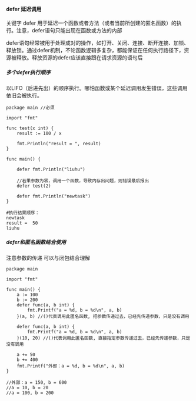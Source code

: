 #### defer 延迟调用

关键字 defer ⽤于延迟一个函数或者方法（或者当前所创建的匿名函数）的执行。注意，defer语句只能出现在函数或方法的内部

defer语句经常被用于处理成对的操作，如打开、关闭、连接、断开连接、加锁、释放锁。通过defer机制，不论函数逻辑多复杂，都能保证在任何执行路径下，资源被释放。释放资源的defer应该直接跟在请求资源的语句后

##### 多个defer执行顺序

以LIFO（后进先出）的顺序执行。哪怕函数或某个延迟调用发生错误，这些调用依旧会被执⾏。
```golang
package main //必须

import "fmt"

func test(x int) {
	result := 100 / x

	fmt.Println("result = ", result)
}

func main() {

	defer fmt.Println("liuhu")

	//若果参数为零，调用一个函数，导致内存出问题，则错误最后报出
	defer test(2)

	defer fmt.Println("newtask")
}

#执行结果顺序：
newtask
result =  50
liuhu
```

##### defer和匿名函数结合使用

注意参数的传递  可以与闭包结合理解
```golang
package main

import "fmt"

func main() {
	a := 100
	b := 200
	defer func(a, b int) {
		fmt.Printf("a = %d, b = %d\n", a, b)
	}(a, b) //()代表调用此匿名函数, 把参数传递过去，已经先传递参数，只是没有调用

	defer func(a, b int) {
		fmt.Printf("a = %d, b = %d\n", a, b)
	}(10, 20) //()代表调用此匿名函数, 直接指定参数传递过去，已经先传递参数，只是没有调用

	a += 50
	b += 400
	fmt.Printf("外部：a = %d, b = %d\n", a, b)
}

//外部：a = 150, b = 600
//a = 10, b = 20
//a = 100, b = 200
```
